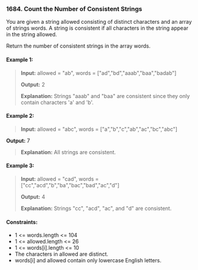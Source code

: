 ### 1684. Count the Number of Consistent Strings

You are given a string allowed consisting of distinct characters and an array of strings words. A string is consistent if all characters in the string appear in the string allowed.

Return the number of consistent strings in the array words.

#### Example 1:
>**Input:**  allowed = "ab", words = ["ad","bd","aaab","baa","badab"]
>
>**Output:**  2
>
>**Explanation:**  Strings "aaab" and "baa" are consistent since they only contain characters 'a' and 'b'.


#### Example 2:
>**Input:**  allowed = "abc", words = ["a","b","c","ab","ac","bc","abc"]
>
**Output:**  7
>
>**Explanation:**  All strings are consistent.

#### Example 3:
>**Input:**  allowed = "cad", words = ["cc","acd","b","ba","bac","bad","ac","d"]
>
>**Output:**  4
>
>**Explanation:**   Strings "cc", "acd", "ac", and "d" are consistent.

 

#### Constraints:
 - 1 <= words.length <= 104
 - 1 <= allowed.length <= 26
 - 1 <= words[i].length <= 10
 - The characters in allowed are distinct.
 - words[i] and allowed contain only lowercase English letters.
